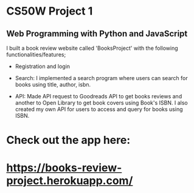 # CS50W Project 1

## Web Programming with Python and JavaScript

I built a book review website called 'BooksProject' with the following functionalities/features;

- Registration and login

- Search: I implemented a search program where users can search for books using title, author, isbn. 

- API: Made API request to Goodreads API to get books reviews and another to Open Library to get book covers using Book's ISBN. I also created my own API for users to access and query for books using ISBN.

# Check out the app here:
# https://books-review-project.herokuapp.com/